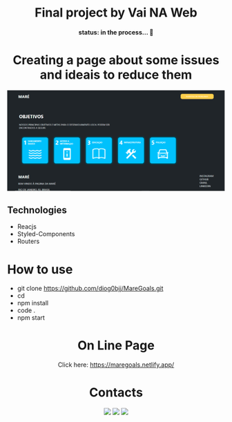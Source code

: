 
<h1 align='center'>Final project by Vai NA Web</h1>

<h4 align='center'> 
	status: in the process...  🚧

<h1 align='center'>Creating a page about some issues and ideais to reduce them</h1>

![site Maré Goals](./src/Assets/MareGoals.png)

<h2>Technologies</h2>

- Reacjs
- Styled-Components
- Routers

<h1>How to use </h1>

- git clone https://github.com/diog0bjj/MareGoals.git
- cd
- npm install
- code .
- npm start

<div align='center'>

<h1> On Line Page</h1>

Click here: https://maregoals.netlify.app/

</div>

<h1 align='center'>Contacts</h1>
<div align='center'>
<a href="https://instagram.com/ggsantz" target="_blank"><img src="https://img.shields.io/badge/-Instagram-%23E4405F?style=for-the-badge&logo=instagram&logoColor=white" target="_blank"></a>
<a href = "mailto:dsales289@poli.ufrj.br"><img src="https://img.shields.io/badge/Gmail-D14836?style=for-the-badge&logo=gmail&logoColor=white" target="_blank"></a>
<a href="https://www.linkedin.com/in/diogo-sales-368b64224" target="_blank"><img src="https://img.shields.io/badge/-LinkedIn-%230077B5?style=for-the-badge&logo=linkedin&logoColor=white" target="_blank"></a>  
</div>
